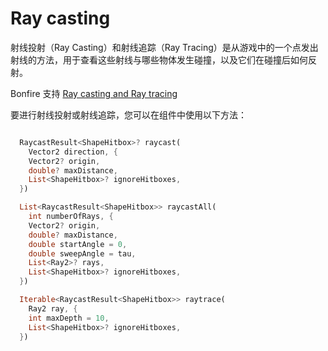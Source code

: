# Ray casting

射线投射（Ray Casting）和射线追踪（Ray Tracing）是从游戏中的一个点发出射线的方法，用于查看这些射线与哪些物体发生碰撞，以及它们在碰撞后如何反射。

Bonfire 支持 [Ray casting and Ray tracing](https://docs.flame-engine.org/latest/flame/collision_detection.html#ray-casting-and-ray-tracing)

要进行射线投射或射线追踪，您可以在组件中使用以下方法：

```dart

  RaycastResult<ShapeHitbox>? raycast(
    Vector2 direction, {
    Vector2? origin,
    double? maxDistance,
    List<ShapeHitbox>? ignoreHitboxes,
  })

  List<RaycastResult<ShapeHitbox>> raycastAll(
    int numberOfRays, {
    Vector2? origin,
    double? maxDistance,
    double startAngle = 0,
    double sweepAngle = tau,
    List<Ray2>? rays,
    List<ShapeHitbox>? ignoreHitboxes,
  })

  Iterable<RaycastResult<ShapeHitbox>> raytrace(
    Ray2 ray, {
    int maxDepth = 10,
    List<ShapeHitbox>? ignoreHitboxes,
  })

``````